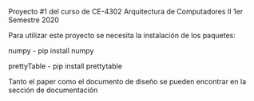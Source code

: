 Proyecto #1 del curso de CE-4302 Arquitectura de Computadores II 1er Semestre 2020

Para utilizar este proyecto se necesita la instalación de los paquetes:

numpy - pip install numpy

prettyTable - pip install prettytable

Tanto el paper como el documento de diseño se pueden encontrar en la sección de documentación


